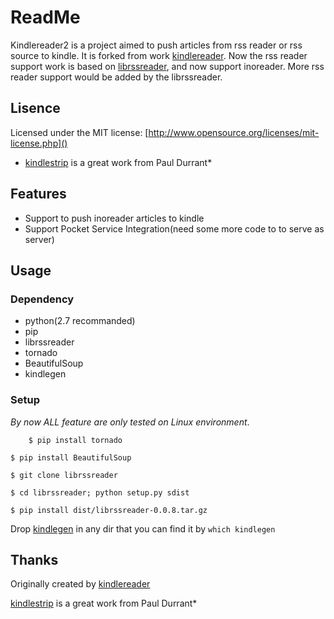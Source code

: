 # ReadMe
Kindlereader2 is a project aimed to push articles from rss reader or rss source to kindle. It is forked from work [kindlereader](https://github.com/jiedan/kindlereader/). Now the rss reader support work is based on [librssreader](https://github.com/fireinice/librssreader), and now support inoreader. More rss reader support would be added by the librssreader.

## Lisence
Licensed under the MIT license: [http://www.opensource.org/licenses/mit-license.php]()

* [kindlestrip](https://encrypted.google.com/url?sa=t&rct=j&q=&esrc=s&source=web&cd=1&ved=0CBwQFjAA&url=%68%74%74%70%3a%2f%2f%77%77%77%2e%6d%6f%62%69%6c%65%72%65%61%64%2e%63%6f%6d%2f%66%6f%72%75%6d%73%2f%73%68%6f%77%74%68%72%65%61%64%2e%70%68%70%3f%74%3d%39%36%39%30%33&ei=jM1QVMqZH8fkaLKtgvAO&usg=AFQjCNEpUD8-D-CdIAFapmdiYXjpQ0jAvw&sig2=aVM0AeUQQT0VHMpTxx_Jlw&bvm=bv.78597519,d.d2s&cad=rja) is a great work from Paul Durrant*

## Features

* Support to push inoreader articles to kindle
* Support Pocket Service Integration(need some more code to to serve as server)

## Usage

### Dependency
* python(2.7 recommanded)
* pip
* librssreader
* tornado
* BeautifulSoup
* kindlegen

### Setup
_By now ALL feature are only tested on Linux environment_.

        $ pip install tornado

	$ pip install BeautifulSoup

	$ git clone librssreader

	$ cd librssreader; python setup.py sdist

	$ pip install dist/librssreader-0.0.8.tar.gz
	
  Drop [kindlegen](http://www.amazon.com/gp/feature.html?docId=1000765211) in any dir that you can find it by `which kindlegen`
	


## Thanks

Originally created by [kindlereader](https://github.com/jiedan/kindlereader/)

[kindlestrip](https://encrypted.google.com/url?sa=t&rct=j&q=&esrc=s&source=web&cd=1&ved=0CBwQFjAA&url=%68%74%74%70%3a%2f%2f%77%77%77%2e%6d%6f%62%69%6c%65%72%65%61%64%2e%63%6f%6d%2f%66%6f%72%75%6d%73%2f%73%68%6f%77%74%68%72%65%61%64%2e%70%68%70%3f%74%3d%39%36%39%30%33&ei=jM1QVMqZH8fkaLKtgvAO&usg=AFQjCNEpUD8-D-CdIAFapmdiYXjpQ0jAvw&sig2=aVM0AeUQQT0VHMpTxx_Jlw&bvm=bv.78597519,d.d2s&cad=rja) is a great work from Paul Durrant*
